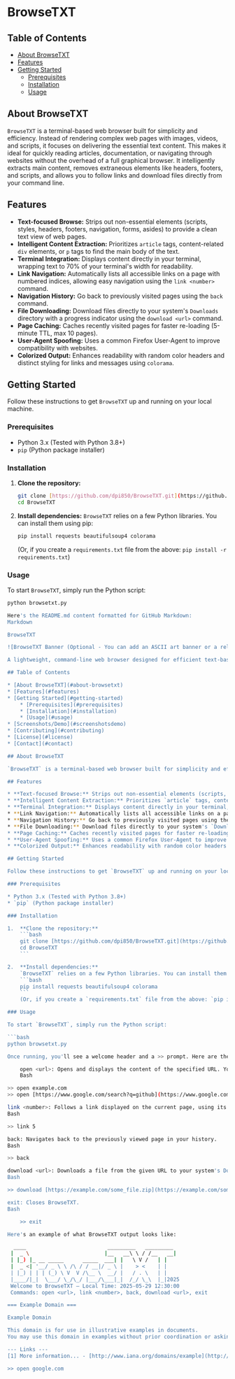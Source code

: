 # BrowseTXT
## Table of Contents

* [About BrowseTXT](#about-browsetxt)
* [Features](#features)
* [Getting Started](#getting-started)
    * [Prerequisites](#prerequisites)
    * [Installation](#installation)
    * [Usage](#usage)

## About BrowseTXT

`BrowseTXT` is a terminal-based web browser built for simplicity and efficiency. Instead of rendering complex web pages with images, videos, and scripts, it focuses on delivering the essential text content. This makes it ideal for quickly reading articles, documentation, or navigating through websites without the overhead of a full graphical browser. It intelligently extracts main content, removes extraneous elements like headers, footers, and scripts, and allows you to follow links and download files directly from your command line.

## Features

* **Text-focused Browse:** Strips out non-essential elements (scripts, styles, headers, footers, navigation, forms, asides) to provide a clean text view of web pages.
* **Intelligent Content Extraction:** Prioritizes `article` tags, content-related `div` elements, or `p` tags to find the main body of the text.
* **Terminal Integration:** Displays content directly in your terminal, wrapping text to 70% of your terminal's width for readability.
* **Link Navigation:** Automatically lists all accessible links on a page with numbered indices, allowing easy navigation using the `link <number>` command.
* **Navigation History:** Go back to previously visited pages using the `back` command.
* **File Downloading:** Download files directly to your system's `Downloads` directory with a progress indicator using the `download <url>` command.
* **Page Caching:** Caches recently visited pages for faster re-loading (5-minute TTL, max 10 pages).
* **User-Agent Spoofing:** Uses a common Firefox User-Agent to improve compatibility with websites.
* **Colorized Output:** Enhances readability with random color headers and distinct styling for links and messages using `colorama`.

## Getting Started

Follow these instructions to get `BrowseTXT` up and running on your local machine.

### Prerequisites

* Python 3.x (Tested with Python 3.8+)
* `pip` (Python package installer)

### Installation

1.  **Clone the repository:**
    ```bash
    git clone [https://github.com/dpi850/BrowseTXT.git](https://github.com/dpi850/BrowseTXT.git)
    cd BrowseTXT
    ```

2.  **Install dependencies:**
    `BrowseTXT` relies on a few Python libraries. You can install them using pip:
    ```bash
    pip install requests beautifulsoup4 colorama
    ```
    (Or, if you create a `requirements.txt` file from the above: `pip install -r requirements.txt`)

### Usage

To start `BrowseTXT`, simply run the Python script:

```bash
python browsetxt.py

Here's the README.md content formatted for GitHub Markdown:
Markdown

BrowseTXT

![BrowseTXT Banner (Optional - You can add an ASCII art banner or a relevant image here, e.g., a console screenshot)](https://via.placeholder.com/800x200?text=BrowseTXT+-+Terminal+Web+Browser)

A lightweight, command-line web browser designed for efficient text-based Browse and navigation. `BrowseTXT` fetches web pages, strips away distractions, and presents the core textual content and navigable links directly in your terminal. It also includes basic history and file download capabilities.

## Table of Contents

* [About BrowseTXT](#about-browsetxt)
* [Features](#features)
* [Getting Started](#getting-started)
    * [Prerequisites](#prerequisites)
    * [Installation](#installation)
    * [Usage](#usage)
* [Screenshots/Demo](#screenshotsdemo)
* [Contributing](#contributing)
* [License](#license)
* [Contact](#contact)

## About BrowseTXT

`BrowseTXT` is a terminal-based web browser built for simplicity and efficiency. Instead of rendering complex web pages with images, videos, and scripts, it focuses on delivering the essential text content. This makes it ideal for quickly reading articles, documentation, or navigating through websites without the overhead of a full graphical browser. It intelligently extracts main content, removes extraneous elements like headers, footers, and scripts, and allows you to follow links and download files directly from your command line.

## Features

* **Text-focused Browse:** Strips out non-essential elements (scripts, styles, headers, footers, navigation, forms, asides) to provide a clean text view of web pages.
* **Intelligent Content Extraction:** Prioritizes `article` tags, content-related `div` elements, or `p` tags to find the main body of the text.
* **Terminal Integration:** Displays content directly in your terminal, wrapping text to 70% of your terminal's width for readability.
* **Link Navigation:** Automatically lists all accessible links on a page with numbered indices, allowing easy navigation using the `link <number>` command.
* **Navigation History:** Go back to previously visited pages using the `back` command.
* **File Downloading:** Download files directly to your system's `Downloads` directory with a progress indicator using the `download <url>` command.
* **Page Caching:** Caches recently visited pages for faster re-loading (5-minute TTL, max 10 pages).
* **User-Agent Spoofing:** Uses a common Firefox User-Agent to improve compatibility with websites.
* **Colorized Output:** Enhances readability with random color headers and distinct styling for links and messages using `colorama`.

## Getting Started

Follow these instructions to get `BrowseTXT` up and running on your local machine.

### Prerequisites

* Python 3.x (Tested with Python 3.8+)
* `pip` (Python package installer)

### Installation

1.  **Clone the repository:**
    ```bash
    git clone [https://github.com/dpi850/BrowseTXT.git](https://github.com/dpi850/BrowseTXT.git)
    cd BrowseTXT
    ```

2.  **Install dependencies:**
    `BrowseTXT` relies on a few Python libraries. You can install them using pip:
    ```bash
    pip install requests beautifulsoup4 colorama
    ```
    (Or, if you create a `requirements.txt` file from the above: `pip install -r requirements.txt`)

### Usage

To start `BrowseTXT`, simply run the Python script:

```bash
python browsetxt.py

Once running, you'll see a welcome header and a >> prompt. Here are the available commands:

    open <url>: Opens and displays the content of the specified URL. You can omit http:// or https://.
    Bash

>> open example.com
>> open [https://www.google.com/search?q=github](https://www.google.com/search?q=github)

link <number>: Follows a link displayed on the current page, using its assigned number.
Bash

>> link 5

back: Navigates back to the previously viewed page in your history.
Bash

>> back

download <url>: Downloads a file from the given URL to your system's Downloads directory.
Bash

>> download [https://example.com/some_file.zip](https://example.com/some_file.zip)

exit: Closes BrowseTXT.
Bash

    >> exit

Here's an example of what BrowseTXT output looks like:

  ____                          _________   _________
 |  _ \                        |__   __\ \ / /__   __|
 | |_) |_ __ _____      _____  ___| |   \ V /   | |
 |  _ <| '__/ _ \ \ /\ / / __|/ _ \ |    > <    | |
 | |_) | | | (_) \ V  V /\__ \  __/ |   / . \   | |
 |____/|_|  \___/ \_/\_/ |___/\___|_|  /_/ \_\  |_|2025
 Welcome to BrowseTXT — Local Time: 2025-05-29 12:30:00
 Commands: open <url>, link <number>, back, download <url>, exit

=== Example Domain ===

Example Domain

This domain is for use in illustrative examples in documents.
You may use this domain in examples without prior coordination or asking for permission.

--- Links ---
[1] More information... - [http://www.iana.org/domains/example](http://www.iana.org/domains/example)

>> open google.com

